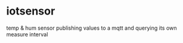 # iotsensor
temp &amp; hum sensor publishing values to a mqtt and querying its own measure interval
